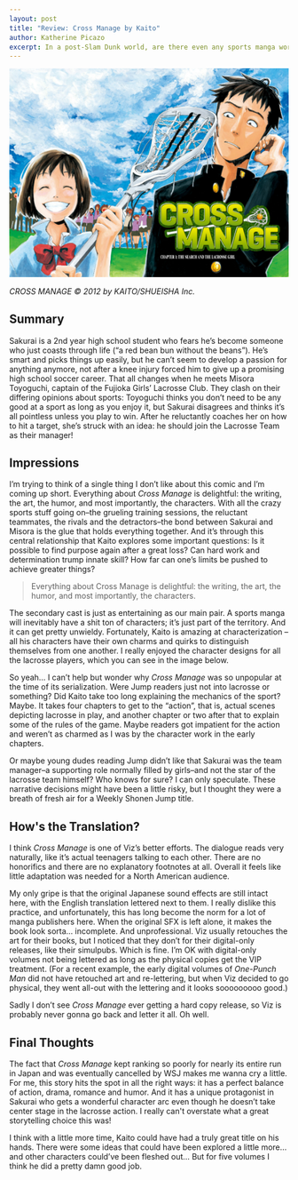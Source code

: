 ```yaml
---
layout: post
title: "Review: Cross Manage by Kaito"
author: Katherine Picazo
excerpt: In a post-Slam Dunk world, are there even any sports manga worth reading anymore? Cross Manage says YES.
---
```


![Cross Manage Chapter 1 Splash](/assets/img/cross-manage-splash.png)

*CROSS MANAGE © 2012 by KAITO/SHUEISHA Inc.*

## Summary

Sakurai is a 2nd year high school student who fears he’s become someone who just coasts through life (“a red bean bun without the beans”). He’s smart and picks things up easily, but he can’t seem to develop a passion for anything anymore, not after a knee injury forced him to give up a promising high school soccer career. That all changes when he meets Misora Toyoguchi, captain of the Fujioka Girls’ Lacrosse Club. They clash on their differing opinions about sports: Toyoguchi thinks you don’t need to be any good at a sport as long as you enjoy it, but Sakurai disagrees and thinks it’s all pointless unless you play to win. After he reluctantly coaches her on how to hit a target, she’s struck with an idea: he should join the Lacrosse Team as their manager!

## Impressions

I’m trying to think of a single thing I don’t like about this comic and I’m coming up short. Everything about _Cross Manage_ is delightful: the writing, the art, the humor, and most importantly, the characters. With all the crazy sports stuff going on–the grueling training sessions, the reluctant teammates, the rivals and the detractors–the bond between Sakurai and Misora is the glue that holds everything together. And it’s through this central relationship that Kaito explores some important questions: Is it possible to find purpose again after a great loss? Can hard work and determination trump innate skill? How far can one’s limits be pushed to achieve greater things?

> Everything about Cross Manage is delightful: the writing, the art, the humor, and most importantly, the characters.

The secondary cast is just as entertaining as our main pair. A sports manga will inevitably have a shit ton of characters; it’s just part of the territory. And it can get pretty unwieldy. Fortunately, Kaito is amazing at characterization – all his characters have their own charms and quirks to distinguish themselves from one another. I really enjoyed the character designs for all the lacrosse players, which you can see in the image below.

So yeah… I can’t help but wonder why *Cross Manage* was so unpopular at the time of its serialization. Were Jump readers just not into lacrosse or something? Did Kaito take too long explaining the mechanics of the sport? Maybe. It takes four chapters to get to the “action”, that is, actual scenes depicting lacrosse in play, and another chapter or two after that to explain some of the rules of the game. Maybe readers got impatient for the action and weren’t as charmed as I was by the character work in the early chapters.

Or maybe young dudes reading Jump didn’t like that Sakurai was the team manager–a supporting role normally filled by girls–and not the star of the lacrosse team himself? Who knows for sure? I can only speculate. These narrative decisions might have been a little risky, but I thought they were a breath of fresh air for a Weekly Shonen Jump title.

## How's the Translation?

I think _Cross Manage_ is one of Viz’s better efforts. The dialogue reads very naturally, like it’s actual teenagers talking to each other. There are no honorifics and there are no explanatory footnotes at all. Overall it feels like little adaptation was needed for a North American audience.

My only gripe is that the original Japanese sound effects are still intact here, with the English translation lettered next to them. I really dislike this practice, and unfortunately, this has long become the norm for a lot of manga publishers here. When the original SFX is left alone, it makes the book look sorta… incomplete. And unprofessional. Viz usually retouches the art for their books, but I noticed that they don’t for their digital-only releases, like their simulpubs. Which is fine. I’m OK with digital-only volumes not being lettered as long as the physical copies get the VIP treatment. (For a recent example, the early digital volumes of _One-Punch Man_ did not have retouched art and re-lettering, but when Viz decided to go physical, they went all-out with the lettering and it looks sooooooooo good.)

Sadly I don’t see *Cross Manage* ever getting a hard copy release, so Viz is probably never gonna go back and letter it all. Oh well.

## Final Thoughts

The fact that _Cross Manage_ kept ranking so poorly for nearly its entire run in Japan and was eventually cancelled by WSJ makes me wanna cry a little. For me, this story hits the spot in all the right ways: it has a perfect balance of action, drama, romance and humor. And it has a unique protagonist in Sakurai who gets a wonderful character arc even though he doesn’t take center stage in the lacrosse action. I really can't overstate what a great storytelling choice this was!

I think with a little more time, Kaito could have had a truly great title on his hands. There were some ideas that could have been explored a little more… and other characters could’ve been fleshed out… But for five volumes I think he did a pretty damn good job.